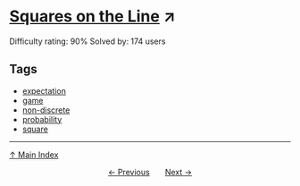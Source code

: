 # [Squares on the Line](https://projecteuler.net/problem=644) ↗️

Difficulty rating: 90%
Solved by: 174 users
## Tags

- [expectation](../tags/expectation.md)
- [game](../tags/game.md)
- [non-discrete](../tags/non-discrete.md)
- [probability](../tags/probability.md)
- [square](../tags/square.md)



---

[↑ Main Index](../README.md)


<div align=center><a href='643.md'>← Previous</a> &nbsp;&nbsp; &nbsp;&nbsp;  <a href='645.md'>Next →</a></div>
